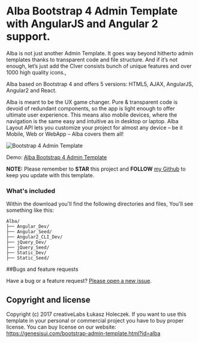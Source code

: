 # Alba Bootstrap 4 Admin Template with AngularJS and Angular 2 support.

Alba is not just another Admin Template. It goes way beyond hitherto admin templates thanks to transparent code and file structure. And if it’s not enough, let’s just add the Clver consists bunch of unique features and over 1000 high quality icons.,

Alba based on Bootstrap 4 and offers 5 versions: HTML5, AJAX, AngularJS, Angular2 and React.

Alba is meant to be the UX game changer. Pure & transparent code is devoid of redundant components, so the app is light enough to offer ultimate user experience. This means also mobile devices, where the navigation is the same easy and intuitive as in desktop or laptop. Alba Layout API lets you customize your project for almost any device – be it Mobile, Web or WebApp – Alba covers them all!

<img src="https://genesisui.com/img/macbook-alba-bs4.png" alt="Bootstrap 4 Admin Template">

Demo: <a href="https://genesisui.com/bootstrap-admin-template.html?id=alba">Alba Bootstrap 4 Admin Template</a>

**NOTE:** Please remember to **STAR** this project and **FOLLOW** [my Github](https://github.com/mrholek) to keep you update with this template.

### What's included

Within the download you'll find the following directories and files, You'll see something like this:

```
Alba/
├── Angular_Dev/
├── Angular_Seed/
├── Angular2_CLI_Dev/
├── jQuery_Dev/
├── jQuery_Seed/
├── Static_Dev/
├── Static_Seed/

```

##Bugs and feature requests

Have a bug or a feature request? [Please open a new issue](https://github.com/mrholek/Alba-Bootstrap-4-Admin-Template/issues/new).

## Copyright and license

Copyright (c) 2017 creativeLabs Łukasz Holeczek. If you want to use this template in your personal or commercial project you have to buy proper license. You can buy license on our website: https://genesisui.com/bootstrap-admin-template.html?id=alba
